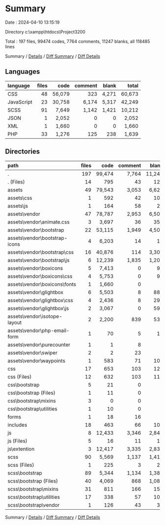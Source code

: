 # Summary

Date : 2024-04-10 13:15:19

Directory c:\\xampp\\htdocs\\Project3200

Total : 197 files,  99474 codes, 7764 comments, 11247 blanks, all 118485 lines

Summary / [Details](details.md) / [Diff Summary](diff.md) / [Diff Details](diff-details.md)

## Languages
| language | files | code | comment | blank | total |
| :--- | ---: | ---: | ---: | ---: | ---: |
| CSS | 48 | 56,079 | 323 | 4,271 | 60,673 |
| JavaScript | 23 | 30,758 | 6,174 | 5,317 | 42,249 |
| SCSS | 91 | 7,649 | 1,142 | 1,421 | 10,212 |
| JSON | 1 | 2,052 | 0 | 0 | 2,052 |
| XML | 1 | 1,660 | 0 | 0 | 1,660 |
| PHP | 33 | 1,276 | 125 | 238 | 1,639 |

## Directories
| path | files | code | comment | blank | total |
| :--- | ---: | ---: | ---: | ---: | ---: |
| . | 197 | 99,474 | 7,764 | 11,247 | 118,485 |
| . (Files) | 14 | 795 | 43 | 122 | 960 |
| assets | 49 | 79,543 | 3,053 | 6,628 | 89,224 |
| assets\\css | 1 | 592 | 42 | 101 | 735 |
| assets\\js | 1 | 164 | 58 | 26 | 248 |
| assets\\vendor | 47 | 78,787 | 2,953 | 6,501 | 88,241 |
| assets\\vendor\\animate.css | 3 | 3,697 | 36 | 354 | 4,087 |
| assets\\vendor\\bootstrap | 22 | 53,115 | 1,949 | 4,505 | 59,569 |
| assets\\vendor\\bootstrap-icons | 4 | 6,203 | 14 | 10 | 6,227 |
| assets\\vendor\\bootstrap\\css | 16 | 40,876 | 114 | 3,300 | 44,290 |
| assets\\vendor\\bootstrap\\js | 6 | 12,239 | 1,835 | 1,205 | 15,279 |
| assets\\vendor\\boxicons | 5 | 7,413 | 0 | 90 | 7,503 |
| assets\\vendor\\boxicons\\css | 4 | 5,753 | 0 | 90 | 5,843 |
| assets\\vendor\\boxicons\\fonts | 1 | 1,660 | 0 | 0 | 1,660 |
| assets\\vendor\\glightbox | 6 | 5,503 | 8 | 888 | 6,399 |
| assets\\vendor\\glightbox\\css | 4 | 2,436 | 8 | 298 | 2,742 |
| assets\\vendor\\glightbox\\js | 2 | 3,067 | 0 | 590 | 3,657 |
| assets\\vendor\\isotope-layout | 2 | 2,200 | 839 | 537 | 3,576 |
| assets\\vendor\\php-email-form | 1 | 70 | 5 | 11 | 86 |
| assets\\vendor\\purecounter | 1 | 1 | 8 | 0 | 9 |
| assets\\vendor\\swiper | 2 | 2 | 23 | 2 | 27 |
| assets\\vendor\\waypoints | 1 | 583 | 71 | 104 | 758 |
| css | 17 | 653 | 103 | 123 | 879 |
| css (Files) | 12 | 632 | 103 | 117 | 852 |
| css\\bootstrap | 5 | 21 | 0 | 6 | 27 |
| css\\bootstrap (Files) | 1 | 11 | 0 | 2 | 13 |
| css\\bootstrap\\mixins | 3 | 0 | 0 | 3 | 3 |
| css\\bootstrap\\utilities | 1 | 10 | 0 | 1 | 11 |
| forms | 1 | 18 | 16 | 8 | 42 |
| includes | 18 | 463 | 66 | 108 | 637 |
| js | 8 | 12,433 | 3,346 | 2,843 | 18,622 |
| js (Files) | 5 | 16 | 11 | 10 | 37 |
| js\\extention | 3 | 12,417 | 3,335 | 2,833 | 18,585 |
| scss | 90 | 5,569 | 1,137 | 1,415 | 8,121 |
| scss (Files) | 1 | 225 | 3 | 27 | 255 |
| scss\\bootstrap | 89 | 5,344 | 1,134 | 1,388 | 7,866 |
| scss\\bootstrap (Files) | 40 | 4,069 | 868 | 1,088 | 6,025 |
| scss\\bootstrap\\mixins | 31 | 811 | 166 | 159 | 1,136 |
| scss\\bootstrap\\utilities | 17 | 338 | 57 | 105 | 500 |
| scss\\bootstrap\\vendor | 1 | 126 | 43 | 36 | 205 |

Summary / [Details](details.md) / [Diff Summary](diff.md) / [Diff Details](diff-details.md)